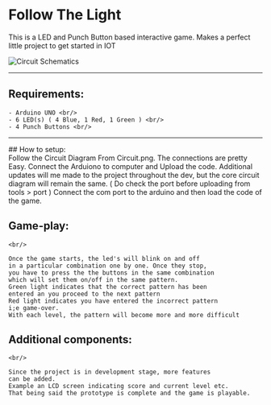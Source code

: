# Follow The Light
This is a LED and Punch Button based interactive game. 
Makes a perfect little project to get started in IOT

![Circuit Schematics](https://raw.githubusercontent.com/bing101/Follow-The-Light/master/Circuit.PNG)
<hr/>

## Requirements: <br/>
    - Arduino UNO <br/>
    - 6 LED(s) ( 4 Blue, 1 Red, 1 Green ) <br/>
    - 4 Punch Buttons <br/>
<hr/>
## How to setup:
    <br/>
    Follow the Circuit Diagram From Circuit.png.
    The connections are pretty Easy.
    Connect the Arduiono to computer and Upload the code.
    Additional updates will me made to the project throughout the
    dev, but the core circuit diagram will remain the same.
    ( Do check the port before uploading from tools > port )
    Connect the com port to the arduino and then load the code
    of the game.

    
## Game-play:
    <br/>

    Once the game starts, the led's will blink on and off
    in a particular combination one by one. Once they stop, 
    you have to press the the buttons in the same combination 
    which will set them on/off in the same pattern.
    Green light indicates that the correct pattern has been 
    entered an you proceed to the next pattern
    Red light indicates you have entered the incorrect pattern
    i;e game-over.
    With each level, the pattern will become more and more difficult 

## Additional components: 
    <br/>

    Since the project is in development stage, more features
    can be added.
    Example an LCD screen indicating score and current level etc.
    That being said the prototype is complete and the game is playable.
 
